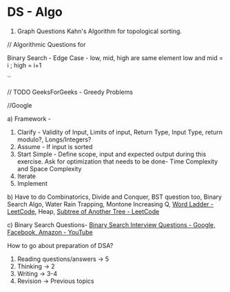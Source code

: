 # DS - Algo

1. Graph Questions
   Kahn's Algorithm for topological sorting.

// Algorithmic Questions for

Binary Search - Edge Case - low, mid, high are same element
low and mid = i ; high = i+1

``

// TODO
GeeksForGeeks - Greedy Problems

//Google

a) Framework -

1. Clarify - Validity of Input, Limits of input, Return Type, Input Type, return modulo?, Longs/Integers?
2. Assume - If input is sorted
3. Start Simple - Define scope, input and expected output during this exercise. Ask for optimization that needs to be done- Time Complexity and Space Complexity
4. Iterate
5. Implement

b)  Have to do Combinatorics, Divide and Conquer, BST question too, Binary Search Algo, Water Rain Trapping, Montone Increasing Q, [Word Ladder - LeetCode](https://leetcode.com/problems/word-ladder/), Heap, [Subtree of Another Tree - LeetCode](https://leetcode.com/problems/subtree-of-another-tree/)

c) Binary Search Questions- [Binary Search Interview Questions - Google, Facebook, Amazon - YouTube](https://www.youtube.com/watch?v=W9QJ8HaRvJQ)



How to go about preparation of DSA?

1) Reading questions/answers -> 5
2) Thinking -> 2
3) Writing -> 3-4
4) Revision -> Previous topics
